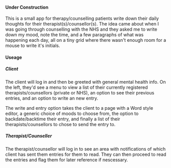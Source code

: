 #### Under Construction
This is a small app for therapy/counselling patients write down their daily thoughts for their therapist(s)/counsellor(s). The idea came about when I was going through counselling with the NHS and they asked me to write down my mood, note the time, and a few paragraphs of what was happening each day, all on a tiny grid where there wasn't enough room for a mouse to write it's initials.

#### Useage
##### Client

The client will log in and then be greeted with general mental health info. On the left, they'd see a menu to view a list of their currently registered therapists/counsellors (private or NHS), an option to see their previous entries, and an option to write an new entry.

The write and entry option takes the client to a page with a Word style editor, a generic choice of moods to choose from, the option to backdate/backtime their entry, and finally a list of their therapists/counsellors to chose to send the entry to.

##### Therapist/Counseller

The therapist/counsellor will log in to see an area with notifications of which client has sent them entries for them to read. They can then proceed to read the entries and flag them for later reference if nescessary.



